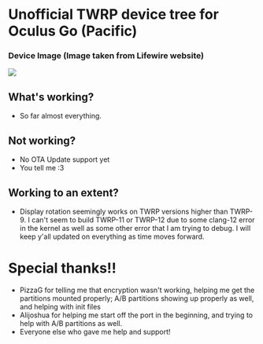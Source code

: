 # Unofficial TWRP device tree for Oculus Go (Pacific)

### Device Image (Image taken from Lifewire website)
<img src="https://www.lifewire.com/thmb/ffYWXkZPwbwzQumv2JsdGgyXAkg=/750x0/filters:no_upscale():max_bytes(150000):strip_icc():format(webp)/_hero_4060322-Oculus-Go-3-25f82cf5b2594668b3633d50d035dd9f.jpg">

## What's working?
* So far almost everything.

## Not working?
* No OTA Update support yet
* You tell me :3

## Working to an extent?
* Display rotation seemingly works on TWRP versions higher than TWRP-9. I can't seem to build TWRP-11 or TWRP-12 due to some clang-12 error in the kernel as well as some other error that I am trying to debug. I will keep y'all updated on everything as time moves forward.

# Special thanks!!
* PizzaG for telling me that encryption wasn't working, helping me get the partitions mounted properly; A/B partitions showing up properly as well, and helping with init files
* Alijoshua for helping me start off the port in the beginning, and trying to help with A/B partitions as well.
* Everyone else who gave me help and support!
